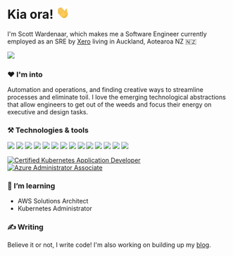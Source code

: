 # Kia ora! <img src="wave.gif" width="30px">

I'm Scott Wardenaar, which makes me a Software Engineer currently employed as an SRE by [Xero](https://www.linkedin.com/company/xero) living in Auckland, Aotearoa NZ 🇳🇿

<a href="https://www.linkedin.com/in/swardenaar">![](https://img.shields.io/badge/LinkedIn-0077B5?style=for-the-badge&logo=LinkedIn&logoColor=white)</a>
<!-- <a href="https://scott.wardenaar.io">![](https://img.shields.io/badge/GitHub-000000?style=for-the-badge&logo=web&logoColor=white)</a> -->

### ❤️ I'm into
Automation and operations, and finding creative ways to streamline processes and eliminate toil. I love the emerging technological abstractions that allow engineers to get out of the weeds and focus their energy on executive and design tasks.

### ⚒️ Technologies & tools
![](https://img.shields.io/badge/OS-MacOS-informational?style=flat&logo=macos&logoColor=white&color=2bbc8a)
![](https://img.shields.io/badge/OS-Linux-informational?style=flat&logo=linux&logoColor=white&color=2bbc8a)
![](https://img.shields.io/badge/Editor-VS_Code-informational?style=flat&logo=visualstudiocode&logoColor=white&color=2bbc8a)
![](https://img.shields.io/badge/Code-Python-informational?style=flat&logo=python&logoColor=white&color=2bbc8a)
![](https://img.shields.io/badge/Code-React-informational?style=flat&logo=react&logoColor=white&color=2bbc8a)
![](https://img.shields.io/badge/Shell-Bash-informational?style=flat&logo=gnu-bash&logoColor=white&color=2bbc8a)
![](https://img.shields.io/badge/Tools-Docker-informational?style=flat&logo=docker&logoColor=white&color=2bbc8a)
![](https://img.shields.io/badge/Tools-Kubernetes-informational?style=flat&logo=kubernetes&logoColor=white&color=2bbc8a)
![](https://img.shields.io/badge/Tools-Helm-informational?style=flat&logo=helm&logoColor=white&color=2bbc8a)
![](https://img.shields.io/badge/Tools-Terraform-informational?style=flat&logo=terraform&logoColor=white&color=2bbc8a)
![](https://img.shields.io/badge/Cloud-AWS-informational?style=flat&logo=amazonaws&logoColor=white&color=2bbc8a)
![](https://img.shields.io/badge/Cloud-Azure-informational?style=flat&logo=microsoftazure&logoColor=white&color=2bbc8a)
![](https://img.shields.io/badge/CICD-Azure_DevOps-informational?style=flat&logo=azuredevops&logoColor=white&color=2bbc8a)
![](https://img.shields.io/badge/CICD-Jenkins-informational?style=flat&logo=jenkins&logoColor=white&color=2bbc8a)

<!-- Certifications -->
[![Certified Kubernetes Application Developer](https://images.credly.com/size/110x110/images/f88d800c-5261-45c6-9515-0458e31c3e16/ckad_from_cncfsite.png)](https://www.credly.com/badges/3d8c046b-fcad-425f-a099-58a58ffce8fd)
[![Azure Administrator Associate](https://images.credly.com/size/110x110/images/35d18649-95c6-4c78-b07a-cfc1362318f3/azure-administrator-associate.png)](https://www.credly.com/badges/42596c77-6920-4e47-88f2-1b007707e239)

### 🌱 I’m learning
- AWS Solutions Architect
- Kubernetes Administrator

### ✍️ Writing
Believe it or not, I write code! I'm also working on building up my <a href="https://scott.wardenaar.io/blog" target="_blank" rel="noopener noreferrer">blog</a>.
